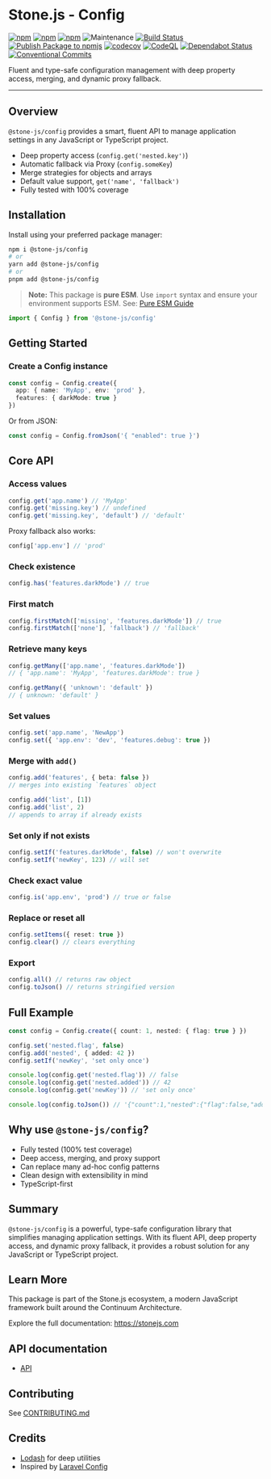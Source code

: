 # Stone.js - Config

[![npm](https://img.shields.io/npm/l/@stone-js/config)](https://opensource.org/licenses/MIT)
[![npm](https://img.shields.io/npm/v/@stone-js/config)](https://www.npmjs.com/package/@stone-js/config)
[![npm](https://img.shields.io/npm/dm/@stone-js/config)](https://www.npmjs.com/package/@stone-js/config)
![Maintenance](https://img.shields.io/maintenance/yes/2025)
[![Build Status](https://github.com/stonemjs/config/actions/workflows/main.yml/badge.svg)](https://github.com/stonemjs/config/actions/workflows/main.yml)
[![Publish Package to npmjs](https://github.com/stonemjs/config/actions/workflows/release.yml/badge.svg)](https://github.com/stonemjs/config/actions/workflows/release.yml)
[![codecov](https://codecov.io/gh/stonemjs/config/graph/badge.svg?token=5MKS9179YL)](https://codecov.io/gh/stonemjs/config)
[![CodeQL](https://github.com/stonemjs/config/actions/workflows/github-code-scanning/codeql/badge.svg)](https://github.com/stonemjs/config/security/code-scanning)
[![Dependabot Status](https://img.shields.io/badge/Dependabot-enabled-brightgreen.svg)](https://github.com/stonemjs/config/network/updates)
[![Conventional Commits](https://img.shields.io/badge/Conventional%20Commits-1.0.0-yellow.svg)](https://conventionalcommits.org)

Fluent and type-safe configuration management with deep property access, merging, and dynamic proxy fallback.

---

## Overview

`@stone-js/config` provides a smart, fluent API to manage application settings in any JavaScript or TypeScript project.

- Deep property access (`config.get('nested.key')`)
- Automatic fallback via Proxy (`config.someKey`)
- Merge strategies for objects and arrays
- Default value support, `get('name', 'fallback')`
- Fully tested with 100% coverage

## Installation

Install using your preferred package manager:

```bash
npm i @stone-js/config
# or
yarn add @stone-js/config
# or
pnpm add @stone-js/config
````

> **Note:** This package is **pure ESM**. Use `import` syntax and ensure your environment supports ESM.
> See: [Pure ESM Guide](https://gist.github.com/sindresorhus/a39789f98801d908bbc7ff3ecc99d99c)

```ts
import { Config } from '@stone-js/config'
```

## Getting Started

### Create a Config instance

```ts
const config = Config.create({
  app: { name: 'MyApp', env: 'prod' },
  features: { darkMode: true }
})
```

Or from JSON:

```ts
const config = Config.fromJson('{ "enabled": true }')
```

## Core API

### Access values

```ts
config.get('app.name') // 'MyApp'
config.get('missing.key') // undefined
config.get('missing.key', 'default') // 'default'
```

Proxy fallback also works:

```ts
config['app.env'] // 'prod'
```

### Check existence

```ts
config.has('features.darkMode') // true
```

### First match

```ts
config.firstMatch(['missing', 'features.darkMode']) // true
config.firstMatch(['none'], 'fallback') // 'fallback'
```

### Retrieve many keys

```ts
config.getMany(['app.name', 'features.darkMode'])
// { 'app.name': 'MyApp', 'features.darkMode': true }

config.getMany({ 'unknown': 'default' })
// { unknown: 'default' }
```

### Set values

```ts
config.set('app.name', 'NewApp')
config.set({ 'app.env': 'dev', 'features.debug': true })
```

### Merge with `add()`

```ts
config.add('features', { beta: false })
// merges into existing `features` object

config.add('list', [1])
config.add('list', 2)
// appends to array if already exists
```

### Set only if not exists

```ts
config.setIf('features.darkMode', false) // won't overwrite
config.setIf('newKey', 123) // will set
```

### Check exact value

```ts
config.is('app.env', 'prod') // true or false
```

### Replace or reset all

```ts
config.setItems({ reset: true })
config.clear() // clears everything
```

### Export

```ts
config.all() // returns raw object
config.toJson() // returns stringified version
```

## Full Example

```ts
const config = Config.create({ count: 1, nested: { flag: true } })

config.set('nested.flag', false)
config.add('nested', { added: 42 })
config.setIf('newKey', 'set only once')

console.log(config.get('nested.flag')) // false
console.log(config.get('nested.added')) // 42
console.log(config.get('newKey')) // 'set only once'

console.log(config.toJson()) // '{"count":1,"nested":{"flag":false,"added":42},"newKey":"set only once"}'
```

## Why use `@stone-js/config`?

* Fully tested (100% test coverage)
* Deep access, merging, and proxy support
* Can replace many ad-hoc config patterns
* Clean design with extensibility in mind
* TypeScript-first

## Summary

`@stone-js/config` is a powerful, type-safe configuration library that simplifies managing application settings. With its fluent API, deep property access, and dynamic proxy fallback, it provides a robust solution for any JavaScript or TypeScript project.

## Learn More

This package is part of the Stone.js ecosystem, a modern JavaScript framework built around the Continuum Architecture.

Explore the full documentation: https://stonejs.com

## API documentation

* [API](https://github.com/stonemjs/config/blob/main/docs)

## Contributing

See [CONTRIBUTING.md](https://github.com/stonemjs/config/blob/main/CONTRIBUTING.md)

## Credits

* [Lodash](https://github.com/lodash/lodash) for deep utilities
* Inspired by [Laravel Config](https://github.com/laravel/framework/blob/10.x/src/Illuminate/Config/Repository.php)
